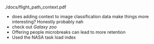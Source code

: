 ./docs/flight_path_context.pdf

* does adding context to image classification data make things more interesting? Honestly probably nah
* check out *Galaxy zoo*
* Offering people microbreaks can lead to more retention
* Used the NASA task load index
